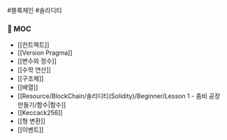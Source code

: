 ---
---

#블록체인 #솔리디티 

### 📌 MOC
+ [[컨트랙트]]
+ [[Version Pragma]]
+ [[변수와 정수]]
+ [[수학 연산]]
+ [[구조체]]
+ [[배열]]
+ [[Resource/BlockChain/솔리디티(Solidity)/Beginner/Lesson 1 - 좀비 공장 만들기/함수|함수]]
+ [[Keccack256]]
+ [[형 변환]]
+ [[이벤트]]
